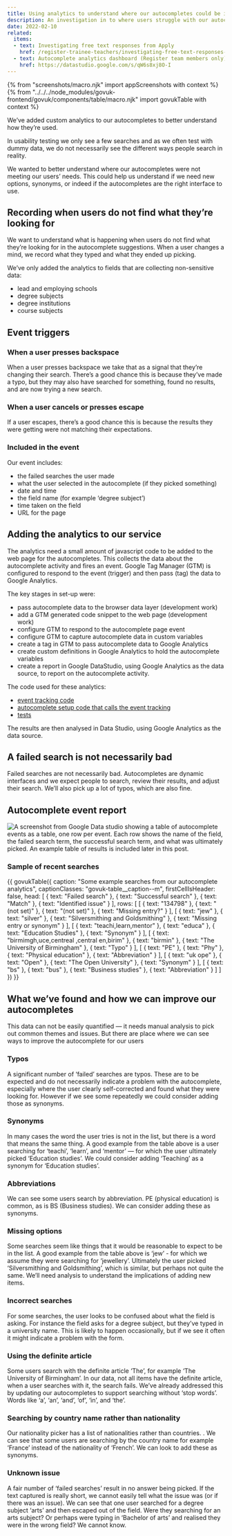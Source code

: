 ```yaml
---
title: Using analytics to understand where our autocompletes could be improved
description: An investigation in to where users struggle with our autocompletes
date: 2022-02-10
related:
  items:
  - text: Investigating free text responses from Apply
    href: /register-trainee-teachers/investigating-free-text-responses-from-apply/
  - text: Autocomplete analytics dashboard (Register team members only)
    href: https://datastudio.google.com/s/qW6s8xj8O-I
---
```

{% from "screenshots/macro.njk" import appScreenshots with context %}
{% from "../../../node_modules/govuk-frontend/govuk/components/table/macro.njk" import govukTable with context %}

We’ve added custom analytics to our autocompletes to better understand how they’re used.

In usability testing we only see a few searches and as we often test with dummy data, we do not necessarily see the different ways people search in reality.

We wanted to better understand where our autocompletes were not meeting our users’ needs. This could help us understand if we need new options, synonyms, or indeed if the autocompletes are the right interface to use.

## Recording when users do not find what they’re looking for

We want to understand what is happening when users do not find what they’re looking for in the autocomplete suggestions. When a user changes a mind, we record what they typed and what they ended up picking.

We’ve only added the analytics to fields that are collecting non-sensitive data:

* lead and employing schools
* degree subjects
* degree institutions&nbsp;
* course subjects

## Event triggers

### When a user presses backspace

When a user presses backspace we take that as a signal that they’re changing their search. There’s a good chance this is because they’ve made a typo, but they may also have searched for something, found no results, and are now trying a new search.

### When a user cancels or presses escape

If a user escapes, there’s a good chance this is because the results they were getting were not matching their expectations.

### Included in the event

Our event includes:

* the failed searches the user made
* what the user selected in the autocomplete (if they picked something)
* date and time
* the field name (for example ‘degree subject’)
* time taken on the field
* URL for the page

## Adding the analytics to our service

The analytics  need a small amount of javascript code to be added to the web page for the autocompletes. This collects the data about the autocomplete activity and fires an event. Google Tag Manager (GTM) is configured to respond to the event (trigger) and then pass (tag) the data to Google&nbsp;Analytics.

The key stages in set-up were:

* pass autocomplete data to the browser data layer (development work)
* add a GTM generated code snippet to the web page (development work)
* configure GTM to respond to the autocomplete page event
* configure GTM to capture autocomplete data in custom variables
* create a tag in GTM to pass autocomplete data to Google Analytics
* create custom definitions in Google Analytics to hold the autocomplete variables
* create a report in Google DataStudio, using Google Analytics as the data source, to report on the autocomplete activity.

The code used for these analytics:

* [event tracking code](https://github.com/DFE-Digital/register-trainee-teachers/blob/main/app/components/form_components/tracker.js)
* [autocomplete setup code that calls the event tracking](https://github.com/DFE-Digital/register-trainee-teachers/blob/main/app/components/form_components/autocomplete/script.js)
* [tests](https://github.com/DFE-Digital/register-trainee-teachers/blob/main/app/webpacker/scripts/tracker.spec.js)

The results are then analysed in Data Studio, using Google Analytics as the data source.

## A failed search is not necessarily bad

Failed searches are not necessarily bad. Autocompletes are dynamic interfaces and we expect people to search, review their results, and adjust their search. We’ll also pick up a lot of typos, which are also fine.

## Autocomplete event report

![A screenshot from Google Data studio showing a table of autocomplete events as a table, one row per event. Each row shows the name of the field, the failed search term, the successful search term, and what was ultimately picked. An example table of results is included later in this post.](1-datastudio-screenshot.png)

### Sample of recent searches

{{ govukTable({
  caption: "Some example searches from our autocomplete analytics",
  captionClasses: "govuk-table__caption--m",
  firstCellIsHeader: false,
  head: [
    {
      text: "Failed search"
    },
    {
      text: "Successful search"
    },
    {
      text: "Match"
    },
    {
      text: "Identified issue"
    }
  ],
  rows: [
    [
      {
        text: "134798"
      },
      {
        text: "(not set)"
      },
      {
        text: "(not set)"
      },
      {
        text: "Missing entry?"
      }
    ],
    [
      {
        text: "jew"
      },
      {
        text: "silver"
      },
      {
        text: "Silversmithing and Goldsmithing"
      },
      {
        text: "Missing entry or synonym"
      }
    ],
    [
      {
        text: "teachi,learn,mentor"
      },
      {
        text: "educa"
      },
      {
        text: "Education Studies"
      },
      {
        text: "Synonym"
      }
    ],
    [
      {
        text: "birmimgh,uce,centreal ,central en,birim"
      },
      {
        text: "birmin"
      },
      {
        text: "The University of Birmingham"
      },
      {
        text: "Typo"
      }
    ],
    [
      {
        text: "PE"
      },
      {
        text: "Phy"
      },
      {
        text: "Physical education"
      },
      {
        text: "Abbreviation"
      }
    ],
    [
      {
        text: "uk ope"
      },
      {
        text: "Open"
      },
      {
        text: "The Open University"
      },
      {
        text: "Synonym"
      }
    ],
    [
      {
        text: "bs"
      },
      {
        text: "bus"
      },
      {
        text: "Business studies"
      },
      {
        text: "Abbreviation"
      }
    ]
  ]
}) }}

## What we’ve found and how we can improve our autocompletes

This data can not be easily quantified — it needs manual analysis to pick out common themes and issues. But there are place where we can see ways to improve the autocomplete for our users

### Typos

A significant number of ‘failed’ searches are typos. These are to be expected and do not necessarily indicate a problem with the autocomplete,  especially where the user clearly self-corrected and found what they were looking for. However if we see some repeatedly we could consider adding those as synonyms.

### Synonyms

In many cases the word the user tries is not in the list, but there is a word that means the same thing. A good example from the table above is a user searching for ‘teachi’, ‘learn’, and ‘mentor’ — for which the user ultimately picked ‘Education studies’. We could consider adding ‘Teaching’ as a synonym for ‘Education studies’.

### Abbreviations

We can see some users search by abbreviation. PE (physical education) is common, as is BS (Business studies). We can consider adding these as synonyms.

### Missing options

Some searches seem like things that it would be reasonable to expect to be in the list. A good example from the table above is ‘jew’ - for which we assume they were searching for ‘jewellery’. Ultimately the user picked ‘Silversmithing and Goldsmithing’, which is similar, but perhaps not quite the same. We’ll need analysis to understand the implications of adding new items.

### Incorrect searches

For some searches, the user looks to be confused about what the field is asking. For instance the field asks for a degree subject, but they’ve typed in a university name. This is likely to happen occasionally, but if we see it often it might indicate a problem with the form.

### Using the definite article

Some users search with the definite article ‘The’, for example ‘The University of Birmingham’. In our data, not all items have the definite article, when a user searches with it, the search fails. We’ve already addressed this by updating our autocompletes to support searching without ‘stop words’. Words like ‘a’, ‘an’, ‘and’, ‘of’, ‘in’, and ‘the’.

### Searching by country name rather than nationality

Our nationality picker has a list of nationalities rather than countries. . We can see that some users are searching by the country name for example ‘France’ instead of the nationality of ‘French’. We can look to add these as synonyms.

### Unknown issue

A fair number of ‘failed searches’ result in no answer being picked. If the text captured is really short, we cannot easily tell what the issue was (or if there was an issue). We can see that  one user searched for a degree subject ‘arts’ and then escaped out of the field. Were they searching for an arts subject? Or perhaps were typing in ‘Bachelor of arts’ and realised they were in the wrong field? We cannot know.
